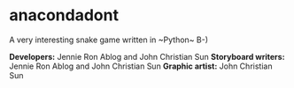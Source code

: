 # anacondadont
A very interesting snake game written in ~Python~ B-)

<b>Developers:</b> Jennie Ron Ablog and John Christian Sun
<b>Storyboard writers:</b> Jennie Ron Ablog and John Christian Sun
<b>Graphic artist:</b> John Christian Sun
